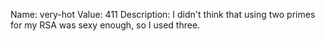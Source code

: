 Name: very-hot
Value: 411
Description: I didn't think that using two primes for my RSA was sexy enough, so I used three.
